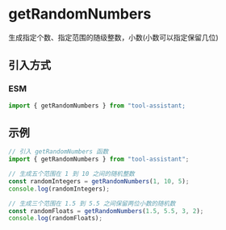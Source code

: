 # getRandomNumbers

生成指定个数、指定范围的随级整数，小数(小数可以指定保留几位)

## 引入方式

<!-- ### CJS

```javascript
const { getRandomNumbers } = require("tool-assistant");
``` -->

### ESM

```javascript
import { getRandomNumbers } from "tool-assistant;
```

## 示例

```javascript
// 引入 getRandomNumbers 函数
import { getRandomNumbers } from "tool-assistant";

// 生成五个范围在 1 到 10 之间的随机整数
const randomIntegers = getRandomNumbers(1, 10, 5);
console.log(randomIntegers);

// 生成三个范围在 1.5 到 5.5 之间保留两位小数的随机数
const randomFloats = getRandomNumbers(1.5, 5.5, 3, 2);
console.log(randomFloats);
```
